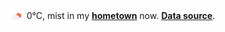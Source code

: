 <img src="assets/weather.png?hour=2022-03-01-14" alt="scattered clouds" width="25" height="25" style="vertical-align:middle;position:relative;top:-1pt;"/> 0&deg;C, mist in my [**hometown**](https://en.wikipedia.org/wiki/Shantou) now. [**Data source**](https://openweathermap.org/).